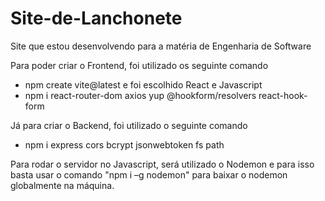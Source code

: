 # Site-de-Lanchonete
Site que estou desenvolvendo para a matéria de Engenharia de Software

Para poder criar o Frontend, foi utilizado os seguinte comando
- npm create vite@latest e foi escolhido React e Javascript
- npm i react-router-dom axios yup @hookform/resolvers react-hook-form

Já para criar o Backend, foi utilizado o seguinte comando
- npm i express cors bcrypt jsonwebtoken fs path
    
Para rodar o servidor no Javascript, será utilizado o Nodemon e para isso basta usar o comando "npm i –g nodemon" para baixar o nodemon globalmente na máquina.
